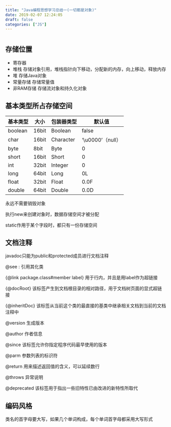 ```yaml
---
title: "Java编程思想学习总结一(一切都是对象)"
date: 2019-02-07 12:24:05
draft: false
categories: ["JS"]
---
```

# 

## 存储位置

* 寄存器
* 堆栈  存储对象引用，堆栈指针向下移动，分配新的内存，向上移动，释放内存
* 堆  存储Java对象
* 常量存储  存储常量值
* 非RAM存储      存储流对象和持久化对象

## 基本类型所占存储空间

|基本类型|大小|包装器类型|默认值|
|-------|--|---------|-----|
|boolean|16bit|Boolean|false|
|char|16bit|Character|‘\u0000’（null）|
|byte|8bit|Byte|0|
|short|16bit|Short|0|
|int|32bit|Integer|0|
|long|64bit|Long|0L|
|float|32bit|Float|0.0F|
|double|64bit|Double|0.0D|

永远不需要销毁对象

执行new来创建对象时，数据存储空间才被分配

static作用于某个字段时，都只有一份存储空间

## 文档注释

javadoc只能为public和protected成员进行文档注释

@see  : 引用其化类

{@link package.class#member label}  用于行内，并且是用label作为超链接

{@docRoot} 该标签产生到文档根目录的相对路径，用于文档树页面的显式超链接

{@inheritDoc} 该标签从当前这个类的最直接的基类中继承相关文档到当前的文档注释中

 @version  生成版本

 @author  作者信息

 @since  该标签允许你指定程序代码最早使用的版本

 @parm  参数列表的标识符

 @return  用来描述返回值的含义，可以延续数行

 @throws  异常说明

 @deprecated  该标签用于指出一些旧特性已由改进的新特性所取代

## 编码风格

类名的首字母要大写，如果几个单词构成，每个单词首字母都采用大写形式